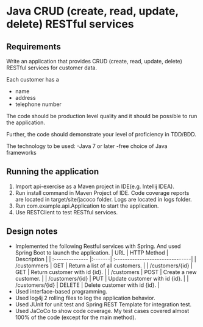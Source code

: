 # Java CRUD (create, read, update, delete) RESTful services

## Requirements
Write an application that provides CRUD (create, read, update, delete) RESTful services for customer data. 

Each customer has a
- name
- address
- telephone number

The code should be production level quality and it should be possible to run the application. 

Further, the code should demonstrate your level of proficiency in TDD/BDD.

The technology to be used:
-Java 7 or later
-free choice of Java frameworks

## Running the application
1. Import api-exercise as a Maven project in IDE(e.g. Intellij IDEA).
2. Run install command in Maven Project of IDE. Code coverage reports are located in target/site/jacoco folder. 
   Logs are located in logs folder.
3. Run com.example.api.Application to start the application.
4. Use RESTClient to test RESTful services.

## Design notes
- Implemented the following Restful services with Spring. And used Spring Boot to launch the application.
| URL | HTTP  Method | Description |
| :-------------- |:-------| :-------------------------------|
| /custommers     | GET    | Return a list of all customers. |
| /customers/{id} | GET    | Return customer with id {id}.   |
| /customers      | POST   | Create a new customer.          |
| /customers/{id} | PUT    | Update customer with id {id}.   |
| /customers/{id} | DELETE | Delete customer with id {id}.   |
- Used interface-based programming.
- Used log4j 2 rolling files to log the application behavior.
- Used JUnit for unit test and Spring REST Template for integration test.
- Used JaCoCo to show code coverage. My test cases covered almost 100% of the code (except for the main method). 
